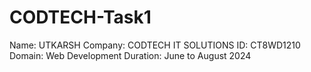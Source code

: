 # CODTECH-Task1
Name: UTKARSH
Company: CODTECH IT SOLUTIONS
ID: CT8WD1210
Domain: Web Development
Duration: June to August 2024
